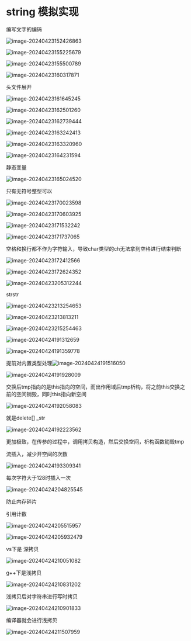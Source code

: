 # string 模拟实现

编写文字的编码



![image-20240423152426863](C:\Users\30780\AppData\Roaming\Typora\typora-user-images\image-20240423152426863.png)

![image-20240423155225679](C:\Users\30780\AppData\Roaming\Typora\typora-user-images\image-20240423155225679.png)

![image-20240423155500789](C:\Users\30780\AppData\Roaming\Typora\typora-user-images\image-20240423155500789.png)

![image-20240423160317871](C:\Users\30780\AppData\Roaming\Typora\typora-user-images\image-20240423160317871.png)

头文件展开

![image-20240423161645245](C:\Users\30780\AppData\Roaming\Typora\typora-user-images\image-20240423161645245.png)

![image-20240423162501260](C:\Users\30780\AppData\Roaming\Typora\typora-user-images\image-20240423162501260.png)

![image-20240423162739444](C:\Users\30780\AppData\Roaming\Typora\typora-user-images\image-20240423162739444.png)

![image-20240423163242413](C:\Users\30780\AppData\Roaming\Typora\typora-user-images\image-20240423163242413.png)

![image-20240423163320960](C:\Users\30780\AppData\Roaming\Typora\typora-user-images\image-20240423163320960.png)

 

![image-20240423164231594](C:\Users\30780\AppData\Roaming\Typora\typora-user-images\image-20240423164231594.png)

静态变量

![image-20240423165024520](C:\Users\30780\AppData\Roaming\Typora\typora-user-images\image-20240423165024520.png)

只有无符号整型可以

![image-20240423170023598](C:\Users\30780\AppData\Roaming\Typora\typora-user-images\image-20240423170023598.png)

![image-20240423170603925](C:\Users\30780\AppData\Roaming\Typora\typora-user-images\image-20240423170603925.png)

![image-20240423171532242](C:\Users\30780\AppData\Roaming\Typora\typora-user-images\image-20240423171532242.png)

![image-20240423171737065](C:\Users\30780\AppData\Roaming\Typora\typora-user-images\image-20240423171737065.png)

空格和换行都不作为字符输入，导致char类型的ch无法拿到空格进行结束判断

![image-20240423172412566](C:\Users\30780\AppData\Roaming\Typora\typora-user-images\image-20240423172412566.png)

![image-20240423172624352](C:\Users\30780\AppData\Roaming\Typora\typora-user-images\image-20240423172624352.png)

![image-20240423205312244](C:\Users\30780\AppData\Roaming\Typora\typora-user-images\image-20240423205312244.png)

strstr

![image-20240423213254653](C:\Users\30780\AppData\Roaming\Typora\typora-user-images\image-20240423213254653.png)

![image-20240423213813211](C:\Users\30780\AppData\Roaming\Typora\typora-user-images\image-20240423213813211.png)

![image-20240423215254463](C:\Users\30780\AppData\Roaming\Typora\typora-user-images\image-20240423215254463.png)

![image-20240424191312659](C:\Users\30780\AppData\Roaming\Typora\typora-user-images\image-20240424191312659.png)

![image-20240424191359778](C:\Users\30780\AppData\Roaming\Typora\typora-user-images\image-20240424191359778.png)

提前对内置类型处理![image-20240424191516050](C:\Users\30780\AppData\Roaming\Typora\typora-user-images\image-20240424191516050.png)

![image-20240424191928009](C:\Users\30780\AppData\Roaming\Typora\typora-user-images\image-20240424191928009.png)

交换后tmp指向的是this指向的空间，而出作用域后tmp析构，将之前this交换之前的空间销毁，同时this指向新空间

![image-20240424192058083](C:\Users\30780\AppData\Roaming\Typora\typora-user-images\image-20240424192058083.png)

就是delete[] _str

![image-20240424192223562](C:\Users\30780\AppData\Roaming\Typora\typora-user-images\image-20240424192223562.png)

更加极致，在传参的过程中，调用拷贝构造，然后交换空间，析构函数销毁tmp

流插入，减少开空间的次数

![image-20240424193309341](C:\Users\30780\AppData\Roaming\Typora\typora-user-images\image-20240424193309341.png)

每次字符大于128时插入一次

![image-20240424204825545](C:\Users\30780\AppData\Roaming\Typora\typora-user-images\image-20240424204825545.png)

防止内存碎片



引用计数

![image-20240424205515957](C:\Users\30780\AppData\Roaming\Typora\typora-user-images\image-20240424205515957.png)

![image-20240424205932479](C:\Users\30780\AppData\Roaming\Typora\typora-user-images\image-20240424205932479.png)

vs下是 深拷贝



![image-20240424210051082](C:\Users\30780\AppData\Roaming\Typora\typora-user-images\image-20240424210051082.png)

g++下是浅拷贝

![image-20240424210831202](C:\Users\30780\AppData\Roaming\Typora\typora-user-images\image-20240424210831202.png)

浅拷贝后对字符串进行写时拷贝

![image-20240424210901833](C:\Users\30780\AppData\Roaming\Typora\typora-user-images\image-20240424210901833.png)

编译器就会进行浅拷贝

![image-20240424211507959](C:\Users\30780\AppData\Roaming\Typora\typora-user-images\image-20240424211507959.png)
